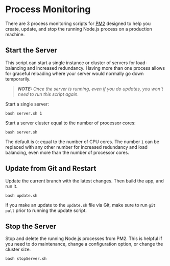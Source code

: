 # Process Monitoring
There are 3 process monitoring scripts for [PM2](http://pm2.keymetrics.io/) designed to help you create, update, and stop the running Node.js process on a production machine.


## Start the Server
This script can start a single instance or cluster of servers for load-balancing and increased redundancy. Having more than one process allows for graceful reloading where your server would normally go down temporarily.

> _**NOTE:** Once the server is running, even if you do updates, you won't need to run this script again._

Start a single server:

```shell
bash server.sh 1
```

Start a server cluster equal to the number of processor cores:

```shell
bash server.sh
```

The default is `0`: equal to the number of CPU cores. The number `1` can be replaced with any other number for increased redundancy and load balancing, even more than the number of processor cores.


## Update from Git and Restart
Update the current branch with the latest changes. Then build the app, and run it.

```shell
bash update.sh
```

If you make an update to the `update.sh` file via Git, make sure to run `git pull` prior to running the update script.


## Stop the Server
Stop and delete the running Node.js processes from PM2. This is helpful if you need to do maintenance, change a configuration option, or change the cluster size.

```shell
bash stopServer.sh
```
